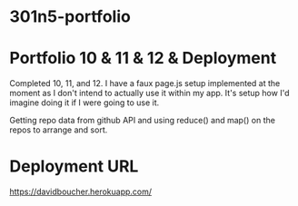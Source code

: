 # 301n5-portfolio


# Portfolio 10 & 11 & 12 & Deployment

Completed 10, 11, and 12. I have a faux page.js setup implemented at the moment as I don't intend to actually use it within my app. It's setup how I'd imagine doing it if I were going to use it.

Getting repo data from github API and using reduce() and map() on the repos to arrange and sort.


# Deployment URL

https://davidboucher.herokuapp.com/
